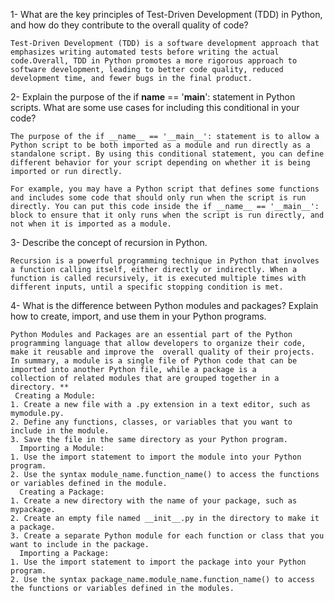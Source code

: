 1- What are the key principles of Test-Driven Development (TDD) in Python, and how do they contribute to the overall quality of code?
```
Test-Driven Development (TDD) is a software development approach that emphasizes writing automated tests before writing the actual code.Overall, TDD in Python promotes a more rigorous approach to software development, leading to better code quality, reduced development time, and fewer bugs in the final product.
```

2- Explain the purpose of the if __name__ == '__main__': statement in Python scripts. What are some use cases for including this conditional in your code?
```
The purpose of the if __name__ == '__main__': statement is to allow a Python script to be both imported as a module and run directly as a standalone script. By using this conditional statement, you can define different behavior for your script depending on whether it is being imported or run directly.

For example, you may have a Python script that defines some functions and includes some code that should only run when the script is run directly. You can put this code inside the if __name__ == '__main__': block to ensure that it only runs when the script is run directly, and not when it is imported as a module.
```

3- Describe the concept of recursion in Python.
```
Recursion is a powerful programming technique in Python that involves a function calling itself, either directly or indirectly. When a function is called recursively, it is executed multiple times with different inputs, until a specific stopping condition is met.

```

4- What is the difference between Python modules and packages? Explain how to create, import, and use them in your Python programs.
```
Python Modules and Packages are an essential part of the Python programming language that allow developers to organize their code, make it reusable and improve the  overall quality of their projects. In summary, a module is a single file of Python code that can be imported into another Python file, while a package is a      collection of related modules that are grouped together in a directory. **
 Creating a Module:
1. Create a new file with a .py extension in a text editor, such as mymodule.py.
2. Define any functions, classes, or variables that you want to include in the module.
3. Save the file in the same directory as your Python program.
  Importing a Module:
1. Use the import statement to import the module into your Python program.
2. Use the syntax module_name.function_name() to access the functions or variables defined in the module.
  Creating a Package:
1. Create a new directory with the name of your package, such as mypackage.
2. Create an empty file named __init__.py in the directory to make it a package.
3. Create a separate Python module for each function or class that you want to include in the package.
  Importing a Package:
1. Use the import statement to import the package into your Python program.
2. Use the syntax package_name.module_name.function_name() to access the functions or variables defined in the modules.
```